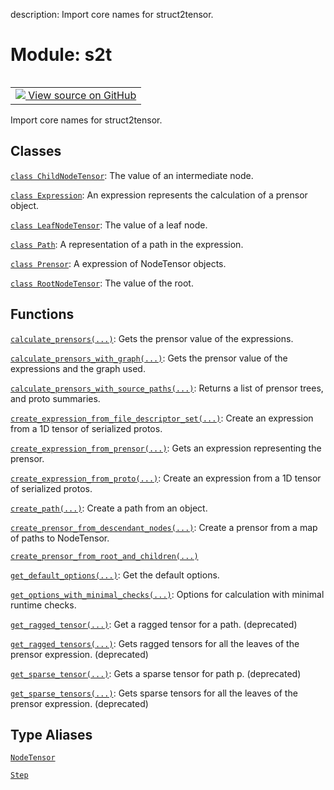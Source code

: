description: Import core names for struct2tensor.

<div itemscope itemtype="http://developers.google.com/ReferenceObject">
<meta itemprop="name" content="s2t" />
<meta itemprop="path" content="Stable" />
</div>

# Module: s2t

<!-- Insert buttons and diff -->

<table class="tfo-notebook-buttons tfo-api nocontent" align="left">
<td>
  <a target="_blank" href="https://github.com/google/struct2tensor/blob/master/struct2tensor/__init__.py">
    <img src="https://www.tensorflow.org/images/GitHub-Mark-32px.png" />
    View source on GitHub
  </a>
</td>
</table>



Import core names for struct2tensor.



## Classes

[`class ChildNodeTensor`](./s2t/ChildNodeTensor.md): The value of an intermediate node.

[`class Expression`](./s2t/Expression.md): An expression represents the calculation of a prensor object.

[`class LeafNodeTensor`](./s2t/LeafNodeTensor.md): The value of a leaf node.

[`class Path`](./s2t/Path.md): A representation of a path in the expression.

[`class Prensor`](./s2t/Prensor.md): A expression of NodeTensor objects.

[`class RootNodeTensor`](./s2t/RootNodeTensor.md): The value of the root.

## Functions

[`calculate_prensors(...)`](./s2t/calculate_prensors.md): Gets the prensor value of the expressions.

[`calculate_prensors_with_graph(...)`](./s2t/calculate_prensors_with_graph.md): Gets the prensor value of the expressions and the graph used.

[`calculate_prensors_with_source_paths(...)`](./s2t/calculate_prensors_with_source_paths.md): Returns a list of prensor trees, and proto summaries.

[`create_expression_from_file_descriptor_set(...)`](./s2t/create_expression_from_file_descriptor_set.md): Create an expression from a 1D tensor of serialized protos.

[`create_expression_from_prensor(...)`](./s2t/create_expression_from_prensor.md): Gets an expression representing the prensor.

[`create_expression_from_proto(...)`](./s2t/create_expression_from_proto.md): Create an expression from a 1D tensor of serialized protos.

[`create_path(...)`](./s2t/create_path.md): Create a path from an object.

[`create_prensor_from_descendant_nodes(...)`](./s2t/create_prensor_from_descendant_nodes.md): Create a prensor from a map of paths to NodeTensor.

[`create_prensor_from_root_and_children(...)`](./s2t/create_prensor_from_root_and_children.md)

[`get_default_options(...)`](./s2t/get_default_options.md): Get the default options.

[`get_options_with_minimal_checks(...)`](./s2t/get_options_with_minimal_checks.md): Options for calculation with minimal runtime checks.

[`get_ragged_tensor(...)`](./s2t/get_ragged_tensor.md): Get a ragged tensor for a path. (deprecated)

[`get_ragged_tensors(...)`](./s2t/get_ragged_tensors.md): Gets ragged tensors for all the leaves of the prensor expression. (deprecated)

[`get_sparse_tensor(...)`](./s2t/get_sparse_tensor.md): Gets a sparse tensor for path p. (deprecated)

[`get_sparse_tensors(...)`](./s2t/get_sparse_tensors.md): Gets sparse tensors for all the leaves of the prensor expression. (deprecated)

## Type Aliases

[`NodeTensor`](./s2t/NodeTensor.md)

[`Step`](./s2t/Step.md)

